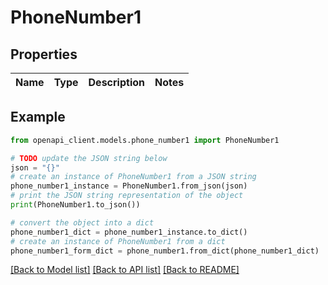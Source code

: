 # PhoneNumber1


## Properties

Name | Type | Description | Notes
------------ | ------------- | ------------- | -------------

## Example

```python
from openapi_client.models.phone_number1 import PhoneNumber1

# TODO update the JSON string below
json = "{}"
# create an instance of PhoneNumber1 from a JSON string
phone_number1_instance = PhoneNumber1.from_json(json)
# print the JSON string representation of the object
print(PhoneNumber1.to_json())

# convert the object into a dict
phone_number1_dict = phone_number1_instance.to_dict()
# create an instance of PhoneNumber1 from a dict
phone_number1_form_dict = phone_number1.from_dict(phone_number1_dict)
```
[[Back to Model list]](../README.md#documentation-for-models) [[Back to API list]](../README.md#documentation-for-api-endpoints) [[Back to README]](../README.md)


